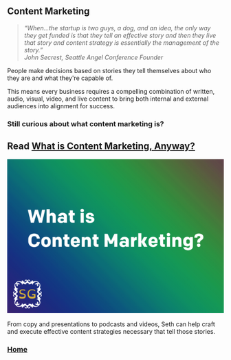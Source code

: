 ## Content Marketing

> _“When…the startup is two guys, a dog, and an idea, the only way they get funded is that they tell an effective story and then they live 
that story and content strategy is essentially the management of the story.”_
> <br>
> _John Secrest, Seattle Angel Conference Founder_

People make decisions based on stories they tell themselves about who they are and what they're capable of.

This means every business requires a compelling combination of written, audio, visual, video, and live content to bring both internal and 
external audiences into alignment for success.

### Still curious about what content marketing is?

## Read <a href="https://medium.com/@goldfarbas/what-is-content-marketing-anyway-c6a5f3275073" target="_blank">What is Content Marketing, Anyway?</a>
<a href="https://medium.com/@goldfarbas/what-is-content-marketing-anyway-c6a5f3275073" target="_blank"><img src="../images/ContentMktg.png"></a>

From copy and presentations to podcasts and videos, Seth can help craft and execute effective content strategies necessary that tell those
stories.

### <a href="http://sethgoldfarbthewriter.com">Home</a>

